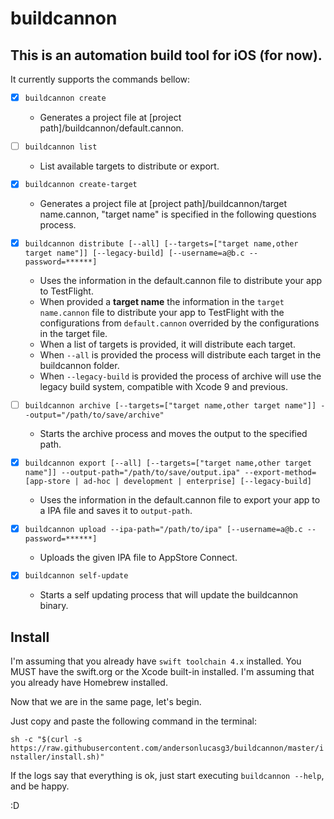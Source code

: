 # **buildcannon**

## This is an automation build tool for iOS (for now).

It currently supports the commands bellow:
- [x] `buildcannon create`
    - Generates a project file at [project path]/buildcannon/default.cannon.

- [ ] `buildcannon list`
    - List available targets to distribute or export.

- [x] `buildcannon create-target`
    - Generates a project file at [project path]/buildcannon/target name.cannon, "target name" is specified in the following questions process.

- [x] `buildcannon distribute [--all] [--targets=["target name,other target name"]] [--legacy-build] [--username=a@b.c --password=******]`
    - Uses the information in the default.cannon file to distribute your app to TestFlight.
    - When provided a **target name** the information in the `target name.cannon` file to distribute your app to TestFlight with the configurations from `default.cannon` overrided by the configurations in the target file.
    - When a list of targets is provided, it will distribute each target.
    - When `--all` is provided the process will distribute each target in the buildcannon folder.
    - When `--legacy-build` is provided the process of archive will use the legacy build system, compatible with Xcode 9 and previous.

- [ ] `buildcannon archive [--targets=["target name,other target name"]] --output="/path/to/save/archive"`
    - Starts the archive process and moves the output to the specified path.

- [x] `buildcannon export [--all] [--targets=["target name,other target name"]] --output-path="/path/to/save/output.ipa" --export-method=[app-store | ad-hoc | development | enterprise] [--legacy-build]`
    - Uses the information in the default.cannon file to export your app to a IPA file and saves it to `output-path`.

- [x] `buildcannon upload --ipa-path="/path/to/ipa" [--username=a@b.c --password=******]`
    - Uploads the given IPA file to AppStore Connect.

- [x] `buildcannon self-update`
    - Starts a self updating process that will update the buildcannon binary.

## **Install**

I'm assuming that you already have `swift toolchain 4.x` installed. You MUST have the swift.org or the Xcode built-in installed.
I'm assuming that you already have Homebrew installed.

Now that we are in the same page, let's begin.

Just copy and paste the following command in the terminal:

`sh -c "$(curl -s https://raw.githubusercontent.com/andersonlucasg3/buildcannon/master/installer/install.sh)"`

If the logs say that everything is ok, just start executing `buildcannon --help`, and be happy.

:D
